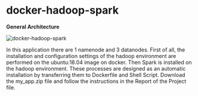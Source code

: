 # docker-hadoop-spark

**General Architecture**

![docker-hadoop-spark](https://user-images.githubusercontent.com/42489236/159064404-99db5ce6-4dfe-4cc0-a22d-4129c108b950.jpg)

In this application there are 1 namenode and 3 datanodes. First of all, the installation and configuration settings of the hadoop environment are performed on the ubuntu:18.04 image on docker. Then Spark is installed on the hadoop environment. These processes are designed as an automatic installation by transferring them to Dockerfile and Shell Script. Download the my_app.zip file and follow the instructions in the Report of the Project file.
